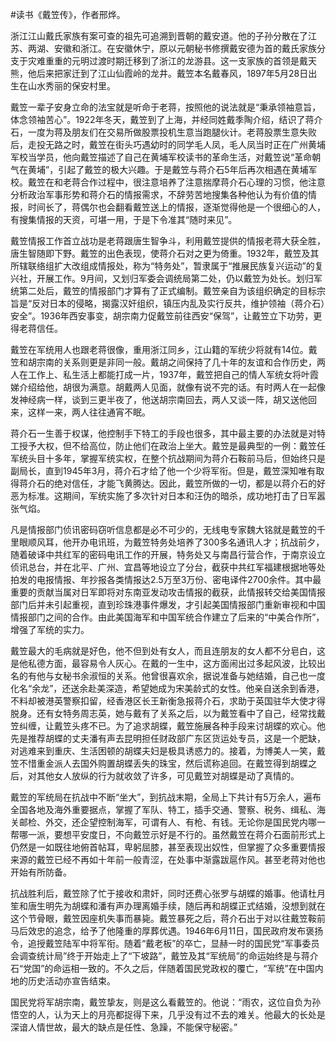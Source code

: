 #读书《戴笠传》，作者邢烨。

浙江江山戴氏家族有案可查的祖先可追溯到晋朝的戴安道。他的子孙分散在了江苏、两湖、安徽和浙江。在安徽休宁，原以元朝秘书修撰戴安德为首的戴氏家族分支于灾难重重的元明过渡时期迁移到了浙江的龙游县。这一支家族的首领是戴天熊，他后来把家迁到了江山仙霞岭的龙井。戴笠本名戴春风，1897年5月28日出生在山水秀丽的保安村里。

戴笠一辈子安身立命的法宝就是听命于老蒋，按照他的说法就是“秉承领袖意旨，体念领袖苦心”。1922年冬天，戴笠到了上海，并经同姓戴季陶介绍，结识了蒋介石，一度为蒋及朋友们在交易所做股票投机生意当跑腿伙计。老蒋股票生意失败后，走投无路之时，戴笠在街头巧遇幼时的同学毛人凤，毛人凤当时正在广州黄埔军校当学员，他向戴笠描述了自己在黄埔军校读书的革命生活，对戴笠说“革命朝气在黄埔”，引起了戴笠的极大兴趣。于是戴笠与蒋介石5年后再次相遇在黄埔军校。戴笠在和老蒋合作过程中，很注意培养了注意揣摩蒋介石心理的习惯，他注意分析政治军事形势和蒋介石的情报需求，不辞劳苦地搜集各种他认为有价值的情报，时间长了，蒋偶尔也会翻看戴笠送上的情报，逐渐觉得他是一个很细心的人，有搜集情报的天资，可堪一用，于是下令准其“随时来见”。

戴笠情报工作首立战功是老蒋跟唐生智争斗，利用戴笠提供的情报老蒋大获全胜，唐生智随即下野。戴笠的出色表现，使蒋介石对之更为倚重。1932年，戴笠及其所辖联络组扩大改组成情报处，称为“特务处”，暂隶属于“推展民族复兴运动”的复兴社，开展工作。9月间，又划归军委会调统局第二处，仍以戴笠为处长。划归军统第二处后，戴笠的情报部门才算有了正式编制。戴笠亲自为该组织确定的目标宗旨是“反对日本的侵略，揭露汉奸组织，镇压内乱及实行反共，维护领袖（蒋介石）安全”。1936年西安事变，胡宗南力促戴笠前往西安“保驾”，让戴笠立下功劳，更得老蒋信任。

戴笠在军统用人也跟老蒋很像，重用浙江同乡，江山籍的军统少将就有14位。戴笠和胡宗南的关系则更是非同一般。戴胡之间保持了几十年的友谊和合作历史，两人在工作上、私生活上都能打成一片，1937年，戴笠把自己的情人军统女将叶霞娣介绍给他，胡很为满意。胡戴两人见面，就像有说不完的话。有时两人在一起像发神经病一样，谈到三更半夜了，他送胡宗南回去，两人又谈一阵，胡又送他回来，这样一来，两人往往通宵不眠。

蒋介石一生善于权谋，他控制手下特工的手段也很多，其中最主要的办法就是对特工授予大权，但不给高位，防止他们在政治上坐大。戴笠是最典型的一例：戴笠任军统头目十多年，掌握军统实权，在整个抗战期间为蒋介石鞍前马后，但始终只是副局长，直到1945年3月，蒋介石才给了他一个少将军衔。但是，戴笠深知唯有取得蒋介石的绝对信任，才能飞黄腾达。因此，戴笠所做的一切，都是以蒋介石的好恶为标准。这期间，军统实施了多次针对日本和汪伪的暗杀，成功地打击了日军嚣张气焰。

凡是情报部门侦讯密码窃听信息都是必不可少的，无线电专家魏大铭就是戴笠的千里眼顺风耳，他开办电讯班，为戴笠特务处培养了300多名通讯人才；抗战前夕，随着破译中共红军的密码电讯工作的开展，特务处又与南昌行营合作，于南京设立侦讯总台，并在北平、广州、宜昌等地设立了分台，截获中共红军福建根据地等处拍发的电报情报、年抄报各类情报达2.5万至3万份、密电译件2700余件。其中最重要的贡献当属对日军即将对东南亚发动攻击情报的截获，此情报转交给美国情报部门后并未引起重视，直到珍珠港事件爆发，才引起美国情报部门重新审视和中国情报部门之间的合作。由此美国海军和中国军统合作建立了后来的“中美合作所”，增强了军统的实力。

戴笠最大的毛病就是好色，他不但到处有女人，而且连朋友的女人都不分皂白，这是他私德方面，最容易令人灰心。在戴的一生中，这方面闹出过多起风波，比较出名的有他与女秘书余淑恒的关系。他曾很喜欢余，据说准备与她结婚，自己也一度化名“余龙”，还送余赴美深造，希望她成为宋美龄式的女性。他亲自送余到香港，不料却被港英警察扣留，经香港区长王新衡急报蒋介石，求助于英国驻华大使才得脱身。还有女特务周志英，她与戴有了关系之后，以为戴笠看中了自己，经常找戴笠纠缠，让戴笠头疼不已。为了追求胡蝶，戴笠施展各种手段来讨胡蝶的欢心。他先是推荐胡蝶的丈夫潘有声去昆明担任财政部广东区货运处专员，这是一个肥缺，对逃难来到重庆、生活困顿的胡蝶夫妇是极具诱惑力的。接着，为博美人一笑，戴笠不惜重金派人去国外购置胡蝶丢失的珠宝，然后谎称追回。在戴笠得到胡蝶之后，对其他女人放纵的行为就收敛了许多，可见戴笠对胡蝶是动了真情的。

戴笠的军统局在抗战中不断“坐大”，到抗战末期，全局上下共计有5万余人，遍布全国各地及海外重要据点，掌握了军队、特工，插手交通、警察、税务、缉私、海关邮检、外交，还企望控制海军，可谓有人、有枪、有钱。无论你是国民党内哪一帮哪一派，要想平安度日，不向戴笠示好是不行的。虽然戴笠在蒋介石面前形式上仍然是一如既往地俯首帖耳，卑躬屈膝，甚至表现出奴性，但掌握了众多重要情报来源的戴笠已经不再如十年前一般青涩，在处事中渐露跋扈作风。甚至老蒋对他也开始有所防备。

抗战胜利后，戴笠除了忙于接收和肃奸，同时还费心张罗与胡蝶的婚事。他请杜月笙和唐生明先为胡蝶和潘有声办理离婚手续，随后再和胡蝶正式结婚，没想到就在这个节骨眼，戴笠因座机失事而暴毙。戴笠暴死之后，蒋介石出于对以往戴笠鞍前马后效忠的追念，给予了他隆重的厚葬优遇。1946年6月11日，国民政府发布褒扬令，追授戴笠陆军中将军衔。随着“戴老板”的卒亡，显赫一时的国民党“军事委员会调查统计局”终于开始走上了“下坡路”，戴笠及其“军统局”的命运始终是与蒋介石“党国”的命运相一致的。不久之后，伴随着国民党政权的覆亡，“军统”在中国内地的历史活动亦宣告结束。

国民党将军胡宗南，戴笠挚友，则是这么看戴笠的。他说：“雨农，这位自负为孙悟空的人，认为天上的月亮都捉得下来，几乎没有过不去的难关。他最大的长处是深谙人情世故，最大的缺点是任性、急躁，不能保守秘密。”
